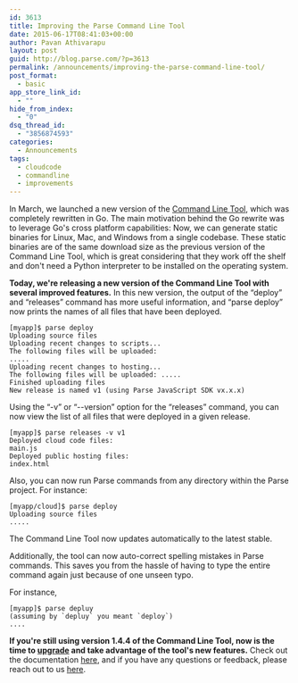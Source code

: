 ```yaml
---
id: 3613
title: Improving the Parse Command Line Tool
date: 2015-06-17T08:41:03+00:00
author: Pavan Athivarapu
layout: post
guid: http://blog.parse.com/?p=3613
permalink: /announcements/improving-the-parse-command-line-tool/
post_format:
  - basic
app_store_link_id:
  - ""
hide_from_index:
  - "0"
dsq_thread_id:
  - "3856874593"
categories:
  - Announcements
tags:
  - cloudcode
  - commandline
  - improvements
---
```

In March, we launched a new version of the [Command Line Tool](https://parse.com/docs/js/guide#command-line), which was completely rewritten in Go. The main motivation behind the Go rewrite was to leverage Go's cross platform capabilities: Now, we can generate static binaries for Linux, Mac, and Windows from a single codebase. These static binaries are of the same download size as the previous version of the Command Line Tool, which is great considering that they work off the shelf and don't need a Python interpreter to be installed on the operating system.

**Today, we're releasing a new version of the Command Line Tool with several improved features.** In this new version, the output of the “deploy” and “releases” command has more useful information, and “parse deploy” now prints the names of all files that have been deployed. 

<pre class="line-numbers"><code class="language-bash">[myapp]$ parse deploy 
Uploading source files 
Uploading recent changes to scripts... 
The following files will be uploaded: 
..... 
Uploading recent changes to hosting... 
The following files will be uploaded: ..... 
Finished uploading files 
New release is named v1 (using Parse JavaScript SDK vx.x.x)</code></pre>

Using the “-v” or “--version” option for the “releases” command, you can now view the list of all files that were deployed in a given release.

<pre class="line-numbers"><code class="language-bash">[myapp]$ parse releases -v v1
Deployed cloud code files: 
main.js 
Deployed public hosting files: 
index.html</code></pre>

Also, you can now run Parse commands from any directory within the Parse project. For instance:

<pre class="line-numbers"><code class="language-bash">[myapp/cloud]$ parse deploy
Uploading source files
.....</code></pre>

The Command Line Tool now updates automatically to the latest stable.

Additionally, the tool can now auto-correct spelling mistakes in Parse commands. This saves you from the hassle of having to type the entire command again just because of one unseen typo.

For instance, 

<pre class="line-numbers"><code class="language-bash">[myapp]$ parse depluy
(assuming by `depluy` you meant `deploy`)
.... </code></pre>

**If you're still using version 1.4.4 of the Command Line Tool, now is the time to [upgrade](https://parse.com/apps/quickstart#cloud_code) and take advantage of the tool's new features.** Check out the documentation [here](https://parse.com/docs/js/guide#command-line), and if you have any questions or feedback, please reach out to us [here](https://parse.com/help).